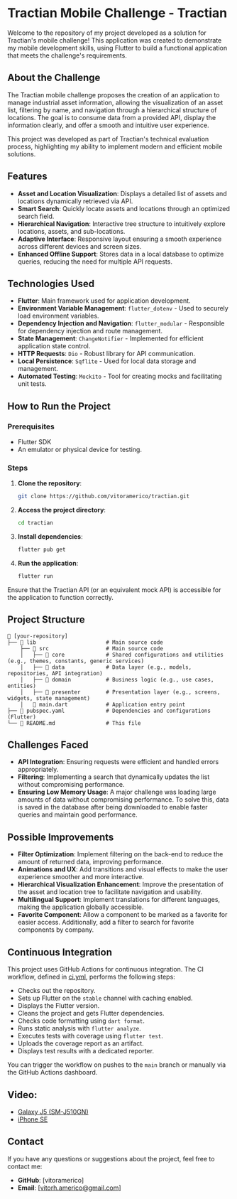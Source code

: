 # Tractian Mobile Challenge - Tractian

Welcome to the repository of my project developed as a solution for Tractian's mobile challenge! This application was created to demonstrate my mobile development skills, using Flutter to build a functional application that meets the challenge's requirements.

## About the Challenge

The Tractian mobile challenge proposes the creation of an application to manage industrial asset information, allowing the visualization of an asset list, filtering by name, and navigation through a hierarchical structure of locations. The goal is to consume data from a provided API, display the information clearly, and offer a smooth and intuitive user experience.

This project was developed as part of Tractian's technical evaluation process, highlighting my ability to implement modern and efficient mobile solutions.

## Features

- **Asset and Location Visualization**: Displays a detailed list of assets and locations dynamically retrieved via API.  
- **Smart Search**: Quickly locate assets and locations through an optimized search field.  
- **Hierarchical Navigation**: Interactive tree structure to intuitively explore locations, assets, and sub-locations.  
- **Adaptive Interface**: Responsive layout ensuring a smooth experience across different devices and screen sizes.  
- **Enhanced Offline Support**: Stores data in a local database to optimize queries, reducing the need for multiple API requests.


## Technologies Used  

- **Flutter**: Main framework used for application development.  
- **Environment Variable Management**: `flutter_dotenv` - Used to securely load environment variables.  
- **Dependency Injection and Navigation**: `flutter_modular` - Responsible for dependency injection and route management.  
- **State Management**: `ChangeNotifier` - Implemented for efficient application state control.  
- **HTTP Requests**: `Dio` - Robust library for API communication.  
- **Local Persistence**: `Sqflite` - Used for local data storage and management.  
- **Automated Testing**: `Mockito` - Tool for creating mocks and facilitating unit tests.  

## How to Run the Project

### Prerequisites
- Flutter SDK
- An emulator or physical device for testing.

### Steps
1. **Clone the repository**:
   ```bash
   git clone https://github.com/vitoramerico/tractian.git
   ```
2. **Access the project directory**:
   ```bash
   cd tractian
   ```
3. **Install dependencies**:
   ```bash
   flutter pub get
   ```
4. **Run the application**:
   ```bash
   flutter run
   ```

Ensure that the Tractian API (or an equivalent mock API) is accessible for the application to function correctly.

## Project Structure

```
📂 [your-repository]
├── 📂 lib                      # Main source code
    ├── 📂 src                  # Main source code
    │   ├── 📂 core             # Shared configurations and utilities (e.g., themes, constants, generic services)
    │   ├── 📂 data             # Data layer (e.g., models, repositories, API integration)
    │   ├── 📂 domain           # Business logic (e.g., use cases, entities)
    │   ├── 📂 presenter        # Presentation layer (e.g., screens, widgets, state management)
    │   📜 main.dart            # Application entry point
├── 📜 pubspec.yaml             # Dependencies and configurations (Flutter)
└── 📜 README.md                # This file
```

## Challenges Faced

- **API Integration**: Ensuring requests were efficient and handled errors appropriately.
- **Filtering**: Implementing a search that dynamically updates the list without compromising performance.
- **Ensuring Low Memory Usage**: A major challenge was loading large amounts of data without compromising performance. To solve this, data is saved in the database after being downloaded to enable faster queries and maintain good performance.

## Possible Improvements  

- **Filter Optimization**: Implement filtering on the back-end to reduce the amount of returned data, improving performance.  
- **Animations and UX**: Add transitions and visual effects to make the user experience smoother and more interactive.  
- **Hierarchical Visualization Enhancement**: Improve the presentation of the asset and location tree to facilitate navigation and usability.  
- **Multilingual Support**: Implement translations for different languages, making the application globally accessible.
- **Favorite Component**: Allow a component to be marked as a favorite for easier access. Additionally, add a filter to search for favorite components by company.

## Continuous Integration

This project uses GitHub Actions for continuous integration. The CI workflow, defined in [ci.yml](.github/workflows/ci.yml), performs the following steps:

- Checks out the repository.
- Sets up Flutter on the `stable` channel with caching enabled.
- Displays the Flutter version.
- Cleans the project and gets Flutter dependencies.
- Checks code formatting using `dart format`.
- Runs static analysis with `flutter analyze`.
- Executes tests with coverage using `flutter test`.
- Uploads the coverage report as an artifact.
- Displays test results with a dedicated reporter.

You can trigger the workflow on pushes to the `main` branch or manually via the GitHub Actions dashboard.

## Video:
- [Galaxy J5 (SM-J510GN)](https://github.com/vitoramerico/tractian/blob/main/video-galaxy-j5.mp4?raw=true)
- [iPhone SE](https://github.com/vitoramerico/tractian/blob/main/video-iphone-se.mp4?raw=true)

## Contact

If you have any questions or suggestions about the project, feel free to contact me:

- **GitHub**: [vitoramerico]
- **Email**: [vitorh.americo@gmail.com]